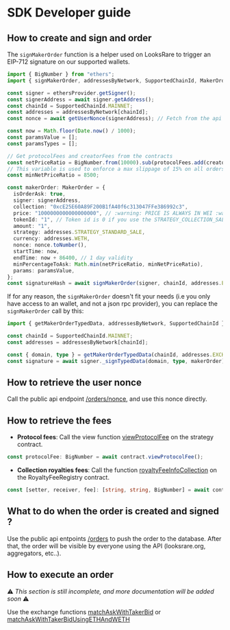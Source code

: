 # SDK Developer guide

## How to create and sign and order

The `signMakerOrder` function is a helper used on LooksRare to trigger an EIP-712 signature on our supported wallets.

```ts
import { BigNumber } from "ethers";
import { signMakerOrder, addressesByNetwork, SupportedChainId, MakerOrder } from "@looksrare/sdk";

const signer = ethersProvider.getSigner();
const signerAddress = await signer.getAddress();
const chainId = SupportedChainId.MAINNET;
const addresses = addressesByNetwork[chainId];
const nonce = await getUserNonce(signerAddress); // Fetch from the api

const now = Math.floor(Date.now() / 1000);
const paramsValue = [];
const paramsTypes = [];

// Get protocolFees and creatorFees from the contracts
const netPriceRatio = BigNumber.from(10000).sub(protocolFees.add(creatorFees)).toNumber();
// This variable is used to enforce a max slippage of 15% on all orders, if a collection change the fees to be >15%, the order will become invalid
const minNetPriceRatio = 8500;

const makerOrder: MakerOrder = {
  isOrderAsk: true,
  signer: signerAddress,
  collection: "0xcE25E60A89F200B1fA40f6c313047FFe386992c3",
  price: "1000000000000000000", // :warning: PRICE IS ALWAYS IN WEI :warning:
  tokenId: "1", // Token id is 0 if you use the STRATEGY_COLLECTION_SALE strategy
  amount: "1",
  strategy: addresses.STRATEGY_STANDARD_SALE,
  currency: addresses.WETH,
  nonce: nonce.toNumber(),
  startTime: now,
  endTime: now + 86400, // 1 day validity
  minPercentageToAsk: Math.min(netPriceRatio, minNetPriceRatio),
  params: paramsValue,
};
const signatureHash = await signMakerOrder(signer, chainId, addresses.EXCHANGE, makerOrder, paramsTypes);
```

If for any reason, the `signMakerOrder` doesn't fit your needs (i.e you only have access to an wallet, and not a json rpc provider), you can replace the `signMakerOrder` call by this:

```ts
import { getMakerOrderTypedData, addressesByNetwork, SupportedChainId } from "@looksrare/sdk";

const chainId = SupportedChainId.MAINNET;
const addresses = addressesByNetwork[chainId];

const { domain, type } = getMakerOrderTypedData(chainId, addresses.EXCHANGE);
const signature = await signer._signTypedData(domain, type, makerOrder);
```

## How to retrieve the user nonce

Call the public api endpoint [/orders/nonce](https://looksrare.github.io/api-docs/#/Orders/OrderController.getOrderNonce), and use this nonce directly.

## How to retrieve the fees

- **Protocol fees**: Call the view function [viewProtocolFee](https://github.com/LooksRare/looksrare-sdk/blob/master/src/abis/IExecutionStrategy.json#L300) on the strategy contract.

```ts
const protocolFee: BigNumber = await contract.viewProtocolFee();
```

- **Collection royalties fees**: Call the function [royaltyFeeInfoCollection](https://github.com/LooksRare/looksrare-sdk/blob/master/src/abis/RoyaltyFeeRegistry.json#L104) on the RoyaltyFeeRegistry contract.

```ts
const [setter, receiver, fee]: [string, string, BigNumber] = await contract.royaltyFeeInfoCollection(collectionAddress);
```

## What to do when the order is created and signed ?

Use the public api entpoints [/orders](https://looksrare.github.io/api-docs/#/Orders/OrderController.createOrder) to push the order to the database. After that, the order will be visible by everyone using the API (looksrare.org, aggregators, etc..).

## How to execute an order

:warning: _This section is still incomplete, and more documentation will be added soon_ :warning:

Use the exchange functions [matchAskWithTakerBid](https://github.com/LooksRare/looksrare-sdk/blob/master/src/abis/LooksRareExchange.json#L555) or [matchAskWithTakerBidUsingETHAndWETH](https://github.com/LooksRare/looksrare-sdk/blob/master/src/abis/LooksRareExchange.json#L687)
